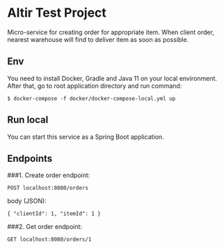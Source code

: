 # Altir Test Project
Micro-service for creating order for appropriate item. When client order, nearest warehouse will find to deliver item as soon as possible.

## Env
You need to install Docker, Gradle and Java 11 on your local environment. After that, go to root application directory and run command:

`$ docker-compose -f docker/docker-compose-local.yml up`

## Run local
You can start this service as a Spring Boot application.

## Endpoints
###1. Create order endpoint:

`POST localhost:8080/orders`

body (JSON):

`{
    "clientId": 1,
    "itemId": 1
}`

###2. Get order endpoint:

`GET localhost:8080/orders/1`
